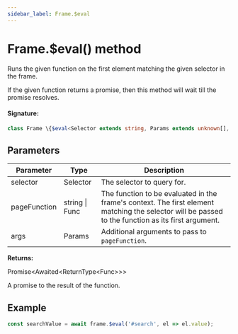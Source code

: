 ```yaml
---
sidebar_label: Frame.$eval
---
```


# Frame.$eval() method

Runs the given function on the first element matching the given selector in the frame.

If the given function returns a promise, then this method will wait till the promise resolves.

#### Signature:

```typescript
class Frame \{$eval<Selector extends string, Params extends unknown[], Func extends EvaluateFuncWith<NodeFor<Selector>, Params> = EvaluateFuncWith<NodeFor<Selector>, Params>>(selector: Selector, pageFunction: string | Func, ...args: Params): Promise<Awaited<ReturnType<Func>>>;\}
```

## Parameters

| Parameter    | Type           | Description                                                                                                                                        |
| ------------ | -------------- | -------------------------------------------------------------------------------------------------------------------------------------------------- |
| selector     | Selector       | The selector to query for.                                                                                                                         |
| pageFunction | string \| Func | The function to be evaluated in the frame's context. The first element matching the selector will be passed to the function as its first argument. |
| args         | Params         | Additional arguments to pass to <code>pageFunction</code>.                                                                                         |

**Returns:**

Promise&lt;Awaited&lt;ReturnType&lt;Func&gt;&gt;&gt;

A promise to the result of the function.

## Example

```ts
const searchValue = await frame.$eval('#search', el => el.value);
```
